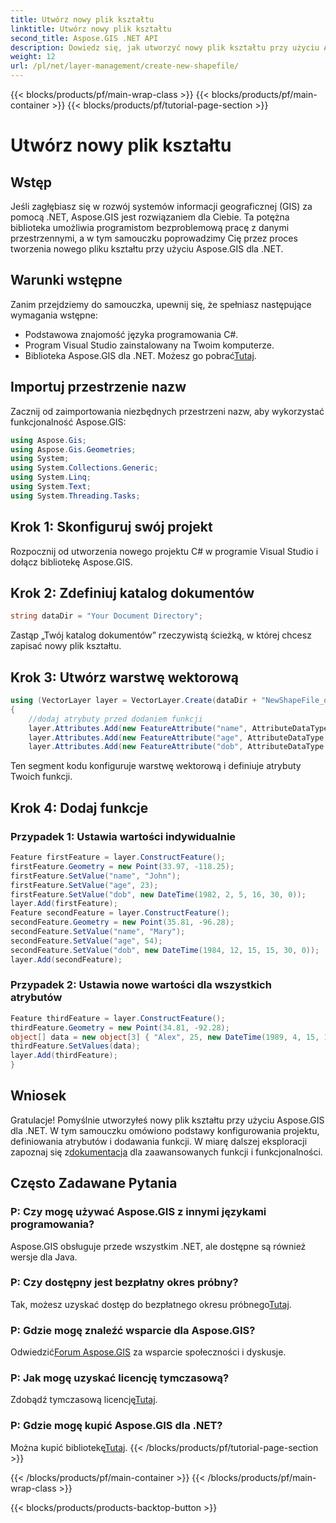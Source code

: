 ```yaml
---
title: Utwórz nowy plik kształtu
linktitle: Utwórz nowy plik kształtu
second_title: Aspose.GIS .NET API
description: Dowiedz się, jak utworzyć nowy plik kształtu przy użyciu Aspose.GIS dla .NET. Postępuj zgodnie z naszym przewodnikiem krok po kroku i odblokuj moc manipulacji danymi przestrzennymi.
weight: 12
url: /pl/net/layer-management/create-new-shapefile/
---
```


{{< blocks/products/pf/main-wrap-class >}}
{{< blocks/products/pf/main-container >}}
{{< blocks/products/pf/tutorial-page-section >}}

# Utwórz nowy plik kształtu

## Wstęp
Jeśli zagłębiasz się w rozwój systemów informacji geograficznej (GIS) za pomocą .NET, Aspose.GIS jest rozwiązaniem dla Ciebie. Ta potężna biblioteka umożliwia programistom bezproblemową pracę z danymi przestrzennymi, a w tym samouczku poprowadzimy Cię przez proces tworzenia nowego pliku kształtu przy użyciu Aspose.GIS dla .NET.
## Warunki wstępne
Zanim przejdziemy do samouczka, upewnij się, że spełniasz następujące wymagania wstępne:
- Podstawowa znajomość języka programowania C#.
- Program Visual Studio zainstalowany na Twoim komputerze.
-  Biblioteka Aspose.GIS dla .NET. Możesz go pobrać[Tutaj](https://releases.aspose.com/gis/net/).
## Importuj przestrzenie nazw
Zacznij od zaimportowania niezbędnych przestrzeni nazw, aby wykorzystać funkcjonalność Aspose.GIS:
```csharp
using Aspose.Gis;
using Aspose.Gis.Geometries;
using System;
using System.Collections.Generic;
using System.Linq;
using System.Text;
using System.Threading.Tasks;
```
## Krok 1: Skonfiguruj swój projekt
Rozpocznij od utworzenia nowego projektu C# w programie Visual Studio i dołącz bibliotekę Aspose.GIS.
## Krok 2: Zdefiniuj katalog dokumentów
```csharp
string dataDir = "Your Document Directory";
```
Zastąp „Twój katalog dokumentów” rzeczywistą ścieżką, w której chcesz zapisać nowy plik kształtu.
## Krok 3: Utwórz warstwę wektorową
```csharp
using (VectorLayer layer = VectorLayer.Create(dataDir + "NewShapeFile_out.shp", Drivers.Shapefile))
{
    //dodaj atrybuty przed dodaniem funkcji
    layer.Attributes.Add(new FeatureAttribute("name", AttributeDataType.String));
    layer.Attributes.Add(new FeatureAttribute("age", AttributeDataType.Integer));
    layer.Attributes.Add(new FeatureAttribute("dob", AttributeDataType.DateTime));
```
Ten segment kodu konfiguruje warstwę wektorową i definiuje atrybuty Twoich funkcji.
## Krok 4: Dodaj funkcje
### Przypadek 1: Ustawia wartości indywidualnie
```csharp
Feature firstFeature = layer.ConstructFeature();
firstFeature.Geometry = new Point(33.97, -118.25);
firstFeature.SetValue("name", "John");
firstFeature.SetValue("age", 23);
firstFeature.SetValue("dob", new DateTime(1982, 2, 5, 16, 30, 0));
layer.Add(firstFeature);
Feature secondFeature = layer.ConstructFeature();
secondFeature.Geometry = new Point(35.81, -96.28);
secondFeature.SetValue("name", "Mary");
secondFeature.SetValue("age", 54);
secondFeature.SetValue("dob", new DateTime(1984, 12, 15, 15, 30, 0));
layer.Add(secondFeature);
```
### Przypadek 2: Ustawia nowe wartości dla wszystkich atrybutów
```csharp
Feature thirdFeature = layer.ConstructFeature();
thirdFeature.Geometry = new Point(34.81, -92.28);
object[] data = new object[3] { "Alex", 25, new DateTime(1989, 4, 15, 15, 30, 0) };
thirdFeature.SetValues(data);
layer.Add(thirdFeature);
}
```
## Wniosek
 Gratulacje! Pomyślnie utworzyłeś nowy plik kształtu przy użyciu Aspose.GIS dla .NET. W tym samouczku omówiono podstawy konfigurowania projektu, definiowania atrybutów i dodawania funkcji. W miarę dalszej eksploracji zapoznaj się z[dokumentacja](https://reference.aspose.com/gis/net/) dla zaawansowanych funkcji i funkcjonalności.
## Często Zadawane Pytania
### P: Czy mogę używać Aspose.GIS z innymi językami programowania?
Aspose.GIS obsługuje przede wszystkim .NET, ale dostępne są również wersje dla Java.
### P: Czy dostępny jest bezpłatny okres próbny?
 Tak, możesz uzyskać dostęp do bezpłatnego okresu próbnego[Tutaj](https://releases.aspose.com/).
### P: Gdzie mogę znaleźć wsparcie dla Aspose.GIS?
 Odwiedzić[Forum Aspose.GIS](https://forum.aspose.com/c/gis/33) za wsparcie społeczności i dyskusje.
### P: Jak mogę uzyskać licencję tymczasową?
 Zdobądź tymczasową licencję[Tutaj](https://purchase.aspose.com/temporary-license/).
### P: Gdzie mogę kupić Aspose.GIS dla .NET?
 Można kupić bibliotekę[Tutaj](https://purchase.aspose.com/buy).
{{< /blocks/products/pf/tutorial-page-section >}}

{{< /blocks/products/pf/main-container >}}
{{< /blocks/products/pf/main-wrap-class >}}

{{< blocks/products/products-backtop-button >}}

